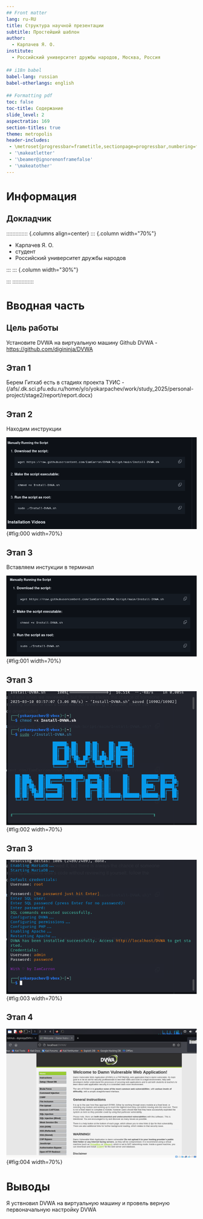 ```yaml
---
## Front matter
lang: ru-RU
title: Структура научной презентации
subtitle: Простейший шаблон
author:
  - Карпачев Я. О.
institute:
  - Российский университет дружбы народов, Москва, Россия

## i18n babel
babel-lang: russian
babel-otherlangs: english

## Formatting pdf
toc: false
toc-title: Содержание
slide_level: 2
aspectratio: 169
section-titles: true
theme: metropolis
header-includes:
 - \metroset{progressbar=frametitle,sectionpage=progressbar,numbering=fraction}
 - '\makeatletter'
 - '\beamer@ignorenonframefalse'
 - '\makeatother'
---
```


# Информация

## Докладчик

:::::::::::::: {.columns align=center}
::: {.column width="70%"}

  * Карпачев Я. О.
  * студент
  * Российский университет дружбы народов

:::
::: {.column width="30%"}

:::
::::::::::::::

# Вводная часть

## Цель работы

Установите DVWA на виртуальную машину
Github DVWA - https://github.com/digininja/DVWA

## Этап 1

Берем Гитхаб есть в стадиях проекта ТУИС - (/afs/.dk.sci.pfu.edu.ru/home/y/o/yokarpachev/work/study_2025/personal-project/stage2/report/report.docx)

## Этап 2

Находим инструкции

![Команды (инструкции)](image/0.png){#fig:000 width=70%}

## Этап 3

Вставляем инстукции в терминал

![Исполнение команд](image/1.png){#fig:001 width=70%}

## Этап 3

![Начало установки DVWA](image/2.png){#fig:002 width=70%}

## Этап 3

![Успешная установка](image/3.png){#fig:003 width=70%}

## Этап 4

![Открываем приложение](image/4.png){#fig:004 width=70%}


# Выводы

Я уствновил DVWA на виртуальную машину и провель верную первоначальную настройку DVWA
